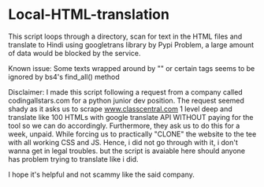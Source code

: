 # Local-HTML-translation

This script loops through a directory, scan for text in the HTML files and translate to Hindi using googletrans library by Pypi
Problem, a large amount of data would be blocked by the service.

Known issue: Some texts wrapped around by "" or certain tags seems to be ignored by bs4's find_all() method


Disclaimer: I made this script following a request from a company called codingallstars.com for a python junior dev position.
The request seemed shady as it asks us to scrape www.classcentral.com 1 level deep and translate like 100 HTMLs with google translate API
WITHOUT paying for the tool so we can do accordingly. 
Furthermore, they ask us to do this for a week, unpaid. While forcing us to practically "CLONE" the website to the tee with all working CSS and JS.
Hence, i did not go through with it, i don't wanna get in legal troubles.
but the script is avaiable here should anyone has problem trying to translate like i did. 

I hope it's helpful and not scammy like the said company.
